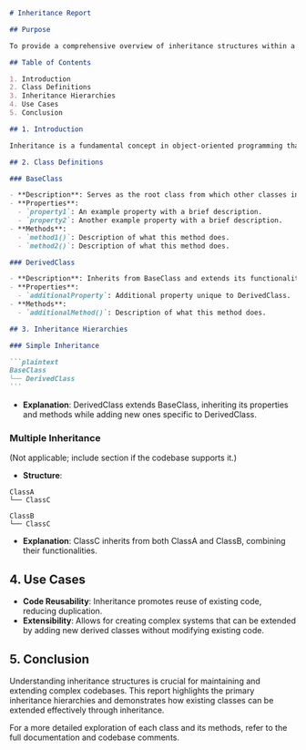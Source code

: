 ````markdown
# Inheritance Report

## Purpose

To provide a comprehensive overview of inheritance structures within a given codebase, detailing class hierarchies and relationships.

## Table of Contents

1. Introduction
2. Class Definitions
3. Inheritance Hierarchies
4. Use Cases
5. Conclusion

## 1. Introduction

Inheritance is a fundamental concept in object-oriented programming that allows one class to inherit properties and methods from another. This report aims to document the inheritance structures prevalent within the codebase, offering insights into class relationships and design patterns.

## 2. Class Definitions

### BaseClass

- **Description**: Serves as the root class from which other classes inherit.
- **Properties**:
  - `property1`: An example property with a brief description.
  - `property2`: Another example property with a brief description.
- **Methods**:
  - `method1()`: Description of what this method does.
  - `method2()`: Description of what this method does.

### DerivedClass

- **Description**: Inherits from BaseClass and extends its functionality.
- **Properties**:
  - `additionalProperty`: Additional property unique to DerivedClass.
- **Methods**:
  - `additionalMethod()`: Description of what this method does.

## 3. Inheritance Hierarchies

### Simple Inheritance

```plaintext
BaseClass
└── DerivedClass
```
````

- **Explanation**: DerivedClass extends BaseClass, inheriting its properties and methods while adding new ones specific to DerivedClass.

### Multiple Inheritance

(Not applicable; include section if the codebase supports it.)

- **Structure**:

```plaintext
ClassA
└── ClassC

ClassB
└── ClassC
```

- **Explanation**: ClassC inherits from both ClassA and ClassB, combining their functionalities.

## 4. Use Cases

- **Code Reusability**: Inheritance promotes reuse of existing code, reducing duplication.
- **Extensibility**: Allows for creating complex systems that can be extended by adding new derived classes without modifying existing code.

## 5. Conclusion

Understanding inheritance structures is crucial for maintaining and extending complex codebases. This report highlights the primary inheritance hierarchies and demonstrates how existing classes can be extended effectively through inheritance.

For a more detailed exploration of each class and its methods, refer to the full documentation and codebase comments.

```

```
